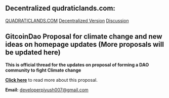 ## Decentralized qudraticlands.com:   
[QUADRATICLANDS.COM](https://github.com/Developer-piyush/Gitquad)
[Decentralized Version](http://decentralized.quadraticlands.com/)
[Discussion](https://gov.gitcoin.co/t/request-for-proposal-gitcoindao-com-website/8114/12)

## GitcoinDao Proposal for climate change and new ideas on homepage updates (More proposals will be updated here)

<b>This is official thread for the updates on proposal of forming a DAO community to fight Climate change</b>

<b>[Click here](https://gov.gitcoin.co/t/request-for-proposal-gitcoindao-for-climate-change/8166)</b> to read more about this proposal.

<b>Email:</b> developerpiyush007@gmail.com
